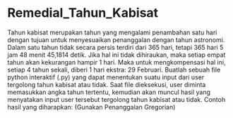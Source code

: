 # Remedial_Tahun_Kabisat
Tahun kabisat merupakan tahun yang mengalami penambahan satu hari dengan tujuan untuk menyesuaikan penanggalan dengan tahun astronomi. Dalam satu tahun tidak secara persis terdiri dari 365 hari, tetapi 365 hari 5 jam 48 menit 45,1814 detik. Jika hal ini tidak dihiraukan, maka setiap empat tahun akan kekurangan hampir 1 hari. Maka untuk mengkompensasi hal ini, setiap 4 tahun sekali, diberi 1 hari ekstra: 29 Februari.  Buatlah sebuah file python interaktif (.py) yang dapat menentukan suatu input dari user tergolong tahun kabisat atau tidak. Saat file dieksekusi, user diminta memasukkan angka tahun tertentu, kemudian akan muncul hasil yang menyatakan input user tersebut tergolong tahun kabisat atau tidak. Contoh hasil yang diharapkan: (Gunakan Penanggalan Gregorian)
